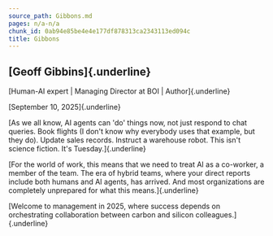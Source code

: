 ```yaml
---
source_path: Gibbons.md
pages: n/a-n/a
chunk_id: 0ab94e85be4e4e177df878313ca2343113ed094c
title: Gibbons
---
```

## **[Geoff Gibbins]{.underline}** 

[Human-AI expert \| Managing Director at BOI \| Author]{.underline}

[September 10, 2025]{.underline}

[As we all know, AI agents can \'do\' things now, not just respond to
chat queries. Book flights (I don\'t know why everybody uses that
example, but they do). Update sales records. Instruct a warehouse robot.
This isn\'t science fiction. It\'s Tuesday.]{.underline}

[For the world of work, this means that we need to treat AI as a
co-worker, a member of the team. The era of hybrid teams, where your
direct reports include both humans and AI agents, has arrived. And most
organizations are completely unprepared for what this
means.]{.underline}

[Welcome to management in 2025, where success depends on orchestrating
collaboration between carbon and silicon colleagues.]{.underline}
